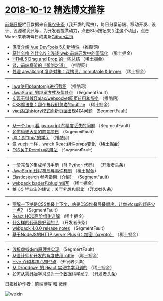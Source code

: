 # [2018-10-12 精选博文推荐](https://toutiao.qdkfweb.cn/date/2018/10/12)

[前端日报](https://qdkfweb.cn/c/news)栏目数据来自[码农头条](https://toutiao.qdkfweb.cn/)（我开发的爬虫），每日分享前端、移动开发、设计、资源和资讯等，为开发者提供动力，点击Star按钮来关注这个项目，点击Watch来收听每日的更新[Github主页](https://github.com/kujian/frontendDaily)
* [深度介绍 Vue DevTools 5.0 新特性](https://toutiao.qdkfweb.cn/88755.html) （推酷网）
* [马什么梅？I什么N？浅谈 web 前端开发中的国际化](https://toutiao.qdkfweb.cn/88686.html) （稀土掘金）
* [HTML5 Drag and Drop 的一些总结](https://toutiao.qdkfweb.cn/88693.html) （稀土掘金）
* [谈，前端框架的『御剑之道』](https://toutiao.qdkfweb.cn/88752.html) （推酷网）
* [处理 JavaScript 复杂对象：深拷贝、Immutable &amp; Immer](https://toutiao.qdkfweb.cn/88683.html) （稀土掘金）

***
* [java使用phantomjs进行截图](https://toutiao.qdkfweb.cn/88756.html) （推酷网）
* [JavaScript 的继承方式及优缺点](https://toutiao.qdkfweb.cn/88679.html) （SegmentFault）
* [实现无缝兼容ajax/websocket网页应用和服务](https://toutiao.qdkfweb.cn/88750.html) （推酷网）
* [CSS魔法堂：那个被我们忽略的outline](https://toutiao.qdkfweb.cn/88690.html) （稀土掘金）
* [vue路由history模式刷新页面出现404问题](https://toutiao.qdkfweb.cn/88662.html) （SegmentFault）

***
* [从一个 bug 看 javascript 的精度丢失的问题](https://toutiao.qdkfweb.cn/88667.html) （SegmentFault）
* [如何构建大型的前端项目](https://toutiao.qdkfweb.cn/88661.html) （SegmentFault）
* [JS：对“this”的学习](https://toutiao.qdkfweb.cn/88753.html) （推酷网）
* [像 vuejs 一样，watch React组件props变化](https://toutiao.qdkfweb.cn/88695.html) （稀土掘金）
* [ES6关于Promise的用法](https://toutiao.qdkfweb.cn/88670.html) （SegmentFault）

***
* [一份完备的集成学习手册（附 Python 代码）](https://toutiao.qdkfweb.cn/88723.html) （开发者头条）
* [JavaScript线程机制与事件机制](https://toutiao.qdkfweb.cn/88688.html) （稀土掘金）
* [Elasticsearch 参考指南（介绍）](https://toutiao.qdkfweb.cn/88666.html) （SegmentFault）
* [webpack loader和plugin编写](https://toutiao.qdkfweb.cn/88685.html) （稀土掘金）
* [给 CS 毕业生的建议：关于梦想和职业](https://toutiao.qdkfweb.cn/88730.html) （开发者头条）

***
* [图解一下啥是CSS堆叠上下文，啥是CSS堆叠层叠顺序，让你对css的疑惑少一点?](https://toutiao.qdkfweb.cn/88660.html) （SegmentFault）
* [React HOC高阶组件详解](https://toutiao.qdkfweb.cn/88692.html) （稀土掘金）
* [什么样的代码是好读的？](https://toutiao.qdkfweb.cn/88718.html) （开发者头条）
* [webpack 4.0.0 release notes](https://toutiao.qdkfweb.cn/88675.html) （SegmentFault）
* [基于NodeJS的HTTP server Plus 6：加密（crypto）](https://toutiao.qdkfweb.cn/88681.html) （稀土掘金）

***
* [浅析虚拟dom原理并实现](https://toutiao.qdkfweb.cn/88669.html) （SegmentFault）
* [从设计师和开发的角度使用 lottie](https://toutiao.qdkfweb.cn/88696.html) （稀土掘金）
* [Hive 介绍与核心知识点](https://toutiao.qdkfweb.cn/88722.html) （开发者头条）
* [从 Dropdown 的 React 实现中学习到的](https://toutiao.qdkfweb.cn/88682.html) （稀土掘金）
* [如何从零开始学习成为一个数据科学家？](https://toutiao.qdkfweb.cn/88714.html) （开发者头条）

日报维护作者：[前端博客](https://qdkfweb.cn/) 和 [微博](https://qdkfweb.cn/go/weibo)

![weixin](https://user-images.githubusercontent.com/3055447/38468989-651132ac-3b80-11e8-8e6b-15122322a9d7.png)